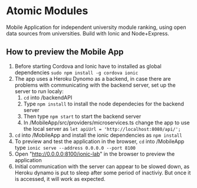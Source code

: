 # Atomic Modules
Mobile Application for independent university module ranking, using open data sources from universities. Build with Ionic and Node+Express.

## How to preview the Mobile App
1. Before starting Cordova and Ionic have to installed as global dependencies `sudo npm install -g cordova ionic`
2. The app uses a Heroku Dynomo as a backend, in case there are problems with communicating with the backend server, set up the server to run localy:
    1. `cd` into /backendAPI
    2. Type `npm install` to install the node dependecies for the backend server
    3. Then type `npm start` to start the backend server
    4. In /MobileApp/src/providers/microservices.ts change the app to use the local server as `let apiUrl = 'http://localhost:8080/api/';`
3. `cd` into /MobileApp and install the ionic dependencies as `npm install`
4. To preview and test the application in the browser, `cd` into /MobileApp type `ionic serve --address 0.0.0.0 --port 8100`
5. Open "http://0.0.0.0:8100/ionic-lab" in the browser to preview the application
6. Initial communication with the server can appear to be slowed down, as Heroku dynamo is put to sleep after some period of inactiviy. But once it is accessed, it will work as expected.
